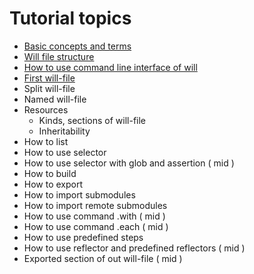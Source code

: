 # Tutorial topics

- [Basic concepts and terms](Concepts.urk.md)
- [Will file structure](WillFileFtructure.md)
- [How to use command line interface of will](CommandLineInterfaceOfWill.ukr.md)
- [First will-file](FirstWillFile.md)
- Split will-file
- Named will-file
- Resources
  - Kinds, sections of will-file
  - Inheritability
- How to list
- How to use selector
- How to use selector with glob and assertion ( mid )
- How to build
- How to export
- How to import submodules
- How to import remote submodules
- How to use command .with ( mid )
- How to use command .each ( mid )
- How to use predefined steps
- How to use reflector and predefined reflectors ( mid )
- Exported section of out will-file ( mid )
